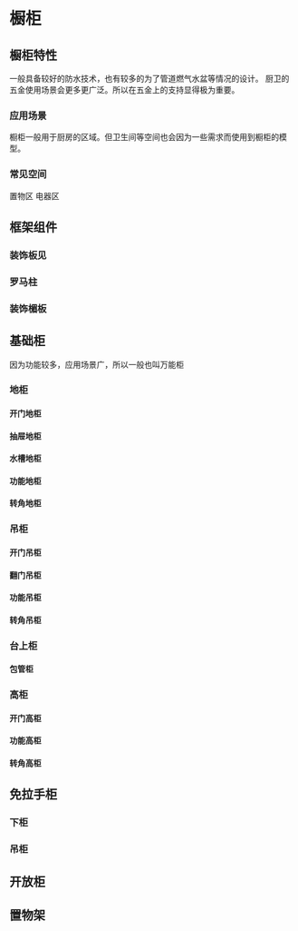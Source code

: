 # 橱柜
## 橱柜特性
一般具备较好的防水技术，也有较多的为了管道燃气水盆等情况的设计。
厨卫的五金使用场景会更多更广泛。所以在五金上的支持显得极为重要。
### 应用场景
橱柜一般用于厨房的区域。但卫生间等空间也会因为一些需求而使用到橱柜的模型。
### 常见空间
置物区
电器区
## 框架组件
### 装饰板见
### 罗马柱
### 装饰楣板
## 基础柜
因为功能较多，应用场景广，所以一般也叫万能柜
### 地柜
#### 开门地柜
#### 抽屉地柜
#### 水槽地柜
#### 功能地柜
#### 转角地柜
### 吊柜
#### 开门吊柜
#### 翻门吊柜
#### 功能吊柜
#### 转角吊柜
### 台上柜
#### 包管柜
### 高柜
#### 开门高柜
#### 功能高柜
#### 转角高柜
## 免拉手柜
### 下柜
### 吊柜
## 开放柜
## 置物架
